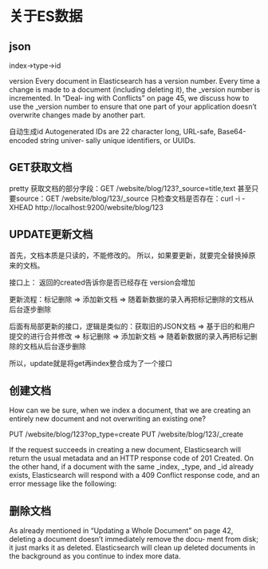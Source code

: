 # 关于ES数据

## json

index->type->id

version
Every document in Elasticsearch has a version number. Every time a change is made to a document (including deleting it), the _version number is incremented. In “Deal‐ ing with Conflicts” on page 45, we discuss how to use the _version number to ensure that one part of your application doesn’t overwrite changes made by another part.

自动生成id
Autogenerated IDs are 22 character long, URL-safe, Base64-encoded string univer‐ sally unique identifiers, or UUIDs.

## GET获取文档
pretty
获取文档的部分字段：GET /website/blog/123?_source=title,text
甚至只要source：GET /website/blog/123/_source
只检查文档是否存在：curl -i -XHEAD http://localhost:9200/website/blog/123

## UPDATE更新文档
首先，文档本质是只读的，不能修改的。
所以，如果要更新，就要完全替换掉原来的文档。

接口上：
返回的created告诉你是否已经存在
version会增加

更新流程：标记删除 => 添加新文档 => 随着新数据的录入再把标记删除的文档从后台逐步删除

后面有局部更新的接口，逻辑是类似的：获取旧的JSON文档 => 基于旧的和用户提交的进行合并修改 => 标记删除 => 添加新文档 => 随着新数据的录入再把标记删除的文档从后台逐步删除

所以，update就是将get再index整合成为了一个接口

## 创建文档

How can we be sure, when we index a document, that we are creating an entirely new document and not overwriting an existing one?

PUT /website/blog/123?op_type=create
PUT /website/blog/123/_create

If the request succeeds in creating a new document, Elasticsearch will return the usual metadata and an HTTP response code of 201 Created.
On the other hand, if a document with the same _index, _type, and _id already exists, Elasticsearch will respond with a 409 Conflict response code, and an error message like the following:


## 删除文档
As already mentioned in “Updating a Whole Document” on page 42, deleting a document doesn’t immediately remove the docu‐ ment from disk; it just marks it as deleted. Elasticsearch will clean up deleted documents in the background as you continue to index more data.






